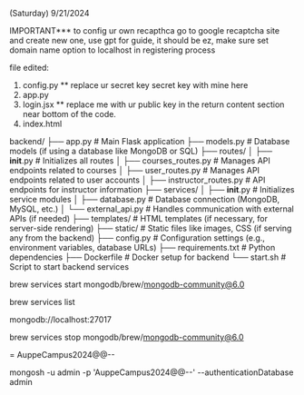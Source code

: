 

(Saturday) 9/21/2024

IMPORTANT***
to config ur own recapthca go to google recaptcha site and create new one, use gpt for guide, it should be ez, make sure set domain name option to localhost in registering process

file edited: 
1. config.py      ** replace ur secret key secret key with mine here
2. app.py
3. login.jsx      ** replace me with ur public key in the return content section near bottom of the code. 
4. index.html











backend/
├── app.py                        # Main Flask application
├── models.py                     # Database models (if using a database like MongoDB or SQL)
├── routes/
│   ├── __init__.py               # Initializes all routes
│   ├── courses_routes.py         # Manages API endpoints related to courses
│   ├── user_routes.py            # Manages API endpoints related to user accounts
│   ├── instructor_routes.py      # API endpoints for instructor information
├── services/
│   ├── __init__.py               # Initializes service modules
│   ├── database.py               # Database connection (MongoDB, MySQL, etc.)
│   └── external_api.py           # Handles communication with external APIs (if needed)
├── templates/                    # HTML templates (if necessary, for server-side rendering)
├── static/                       # Static files like images, CSS (if serving any from the backend)
├── config.py                     # Configuration settings (e.g., environment variables, database URLs)
├── requirements.txt              # Python dependencies
├── Dockerfile                    # Docker setup for backend
└── start.sh                      # Script to start backend services







<!-- //start mongoDB -->

brew services start mongodb/brew/mongodb-community@6.0

brew services list


<!-- //connect mongodb compass -->
mongodb://localhost:27017


<!-- stop mongodb -->
brew services stop mongodb/brew/mongodb-community@6.0


<!-- our password -->
= AuppeCampus2024@@--


mongosh -u admin -p 'AuppeCampus2024@@--' --authenticationDatabase admin


